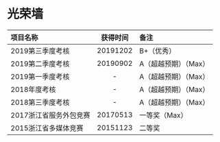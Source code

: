 # 光荣墙

|项目名称|获得时间|备注|
|:-------|:-----:|:- |
|2019第三季度考核|20191202|B+（优秀）|
|2019第二季度考核|20190902|A（超越预期）（Max）|
|2019第一季度考核|-|A（超越预期）（Max）|
|2018年度考核|-|A（超越预期）（Max）|
|2018第三季度考核|-|A（超越预期）（Max）|
|2017浙江省服务外包竞赛|20170513|一等奖（Max）|
|2015浙江省多媒体竞赛|20151123|二等奖|
